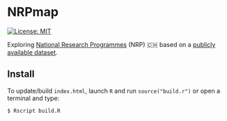 # NRPmap
[![License: MIT](https://img.shields.io/github/license/mashape/apistatus.svg)](https://github.com/zambujo/NRPmap/blob/master/LICENSE)

Exploring [National Research Programmes](https://www.sbfi.admin.ch/sbfi/en/home/research-and-innovation/research-and-innovation-in-switzerland/promotion-instruments/national-research-programmes-nrp.html) (NRP) :switzerland: based on a [publicly available dataset](http://p3.snf.ch/Pages/DataAndDocumentation.aspx).

## Install

To update/build `index.html`, launch `R` and run `source("build.r")` or open a terminal and type:

```
$ Rscript build.R
```
